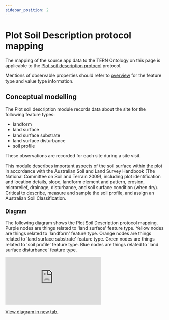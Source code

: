 ```yaml
---
sidebar_position: 2
---
```


# Plot Soil Description protocol mapping

The mapping of the source app data to the TERN Ontology on this page is applicable to the [Plot soil description protocol](https://linked.data.gov.au/def/nrm/7818e122-6354-42e0-aeff-32dbab7baae4) protocol.

Mentions of observable properties should refer to [overview](/information-models/tern-ontology/dev-guide/dawe-protocol/soil/plot-soil-description/overview) for the feature type and value type information.

## Conceptual modelling

The Plot soil description module records data about the site for the following feature types:

- landform
- land surface
- land surface substrate
- land surface disturbance
- soil profile

These observations are recorded for each site during a site visit.

This module describes important aspects of the soil surface within the plot in accordance with the Australian Soil and Land Survey Handbook (The National Committee on Soil and Terrain 2009), including plot identification and location details, slope, landform element and pattern, erosion, microrelief, drainage, disturbance, and soil surface condition (when dry). Critical to describe, measure and sample the soil profile, and assign an Australian Soil Classification.

### Diagram

The following diagram shows the Plot Soil Description protocol mapping. Purple nodes are things related to 'land surface' feature type. Yellow nodes are things related to 'landform' feature type. Orange nodes are things related to 'land surface substrate' feature type. Green nodes are things related to 'soil profile' feature type. Blue nodes are things related to 'land surface disturbance' feature type.

<iframe frameBorder="0" style={{width:"100%",height:"593px"}} src="https://viewer.diagrams.net/?tags=%7B%7D&highlight=0000ff&edit=https%3A%2F%2Fapp.diagrams.net%2F%23G1jQw8u2jj8WCNfghg5XzTlofJieOMHPQy&layers=1&nav=1&title=soil-plot-soil-description-example#Uhttps%3A%2F%2Fdrive.google.com%2Fuc%3Fid%3D1jQw8u2jj8WCNfghg5XzTlofJieOMHPQy%26export%3Ddownload"></iframe>

<a href="https://viewer.diagrams.net/?tags=%7B%7D&highlight=0000ff&edit=https%3A%2F%2Fapp.diagrams.net%2F%23G1jQw8u2jj8WCNfghg5XzTlofJieOMHPQy&layers=1&nav=1&title=soil-plot-soil-description-example#Uhttps%3A%2F%2Fdrive.google.com%2Fuc%3Fid%3D1jQw8u2jj8WCNfghg5XzTlofJieOMHPQy%26export%3Ddownload">View diagram in new tab.</a>
